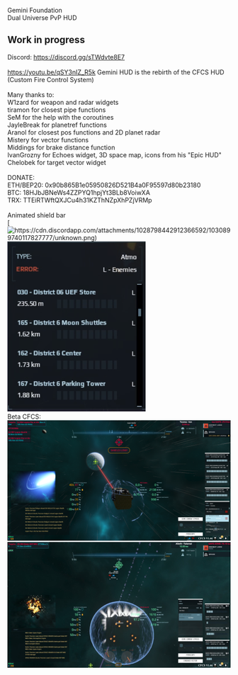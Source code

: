 Gemini Foundation<br/>
Dual Universe PvP HUD<br/>
## Work in progress
Discord: https://discord.gg/sTWdvte8E7<br/>
<br/>https://youtu.be/qSY3nIZ_R5k
Gemini HUD is the rebirth of the CFCS HUD (Custom Fire Control System)<br/>
<br/>
Many thanks to:<br/>
 W1zard for weapon and radar widgets<br/>
 tiramon for closest pipe functions<br/>
 SeM for the help with the coroutines<br/>
 JayleBreak for planetref functions<br/>
 Aranol for closest pos functions and 2D planet radar<br/>
 Mistery for vector functions<br/>
 Middings for brake distance function<br/>
 IvanGrozny for Echoes widget, 3D space map, icons from his "Epic HUD"<br/>
 Chelobek for target vector widget<br/>
 <br/>
DONATE:<br/>
ETH/BEP20: 0x90b865B1e05950826D521B4a0F95597d80b23180<br/>
BTC: 18HJbJBNeWs4ZZPYQ1hpjYt3BLb8VoiwXA<br/>
TRX: TTEiRTWftQXJCu4h31KZThNZpXhPZjVRMp<br/>
<br/>
Animated shield bar<br/>
[![https://cdn.discordapp.com/attachments/1028798442912366592/1030899740117827777/unknown.png)](https://youtu.be/qSY3nIZ_R5k)<br/>
![example1](https://github.com/Crusader93/Gemini-HUD/blob/master/images/3.png)<br/>
Beta CFCS:<br/>
![example2](https://github.com/Crusader93/Gemini-HUD/blob/master/images/1.png)<br/>
![example3](https://github.com/Crusader93/Gemini-HUD/blob/master/images/2.png)<br/>
